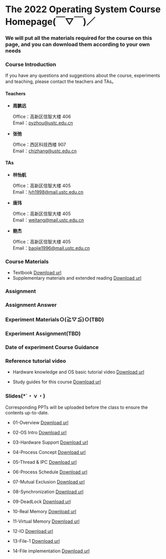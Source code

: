 #      The 2022 Operating System Course Homepage(￣▽￣)／
###    We will put all the materials required for the course on this page, and you can download them according to your own needs

### Course Introduction

If you have any questions and suggestions about the course, experiments and teaching, please contact the teachers and TAs。

#### Teachers
- **周鹏远** 
   
  Office：高新区信智大楼 406  
  Email：pyzhou@ustc.edu.cn

- **张弛**  
  
  Office：西区科技西楼 907   
  Email：chizhang@ustc.edu.cn

#### TAs
- **林怡航**  
  
  Office：高新区信智大楼 405  
  Email：lyh1998@mail.ustc.edu.cn 

- **唐玮**  
  
  Office：高新区信智大楼 405  
  Email：weitang@mail.ustc.edu.cn
  
- **鲍杰**  
  
  Office：高新区信智大楼 405  
  Email：baojie1996@mail.ustc.edu.cn



### Course Materials


* Textbook  [Download url](https://rec.ustc.edu.cn/share/68232f50-2699-11ed-ab8e-79d811111862)  
* Supplementary materials and extended reading  [Download url](https://rec.ustc.edu.cn/share/2520d480-2753-11ed-a521-2f5fcd9031e9) 

### Assignment


### Assignment Answer


### Experiment MaterialsＯ(≧▽≦)Ｏ(TBD)




### Experiment Assignment(TBD)



### Date of experiment Course Guidance  

### Reference tutorial video

- Hardware knowledge and OS basic tutorial video [Download url](https://rec.ustc.edu.cn/share/6d8b28d0-2753-11ed-ad15-3b3a2798a624)

- Study guides for this course [Download url](https://rec.ustc.edu.cn/share/b70c6af0-2753-11ed-b01d-7bea9482e54e)

### Slides(*´・ｖ・)

Corresponding PPTs will be uploaded before the class to ensure the contents up-to-date.

- 01-Overview [Download url](https://rec.ustc.edu.cn/share/412d5d70-278f-11ed-8477-f790a6fdaff3)

- 02-OS Intro [Download url]() 

- 03-Hardware Support [Download url]() 

- 04-Process Concept [Download url]()

- 05-Thread & IPC [Download url]()

- 06-Process Schedule [Download url]()

- 07-Mutual Exclusion [Download url]()

- 08-Synchronization [Download url]()

- 09-DeadLock [Download url]()

- 10-Real Memory [Download url]()

- 11-Virtual Memory [Download url]()

- 12-IO [Download url]()

- 13-File-1 [Download url]()

- 14-File implementation [Download url]()
